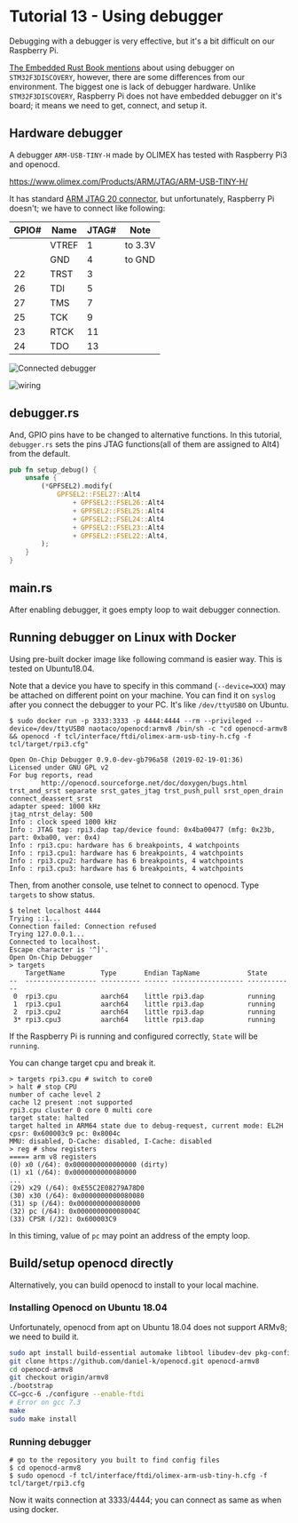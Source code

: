 # Tutorial 13 - Using debugger

Debugging with a debugger is very effective, but it's a bit difficult on our Raspberry Pi. 

[The Embedded Rust Book mentions](https://rust-embedded.github.io/book/start/hardware.html) about using debugger on `STM32F3DISCOVERY`, however, there are some differences from our environment. The biggest one is lack of debugger hardware. Unlike `STM32F3DISCOVERY`, Raspberry Pi does not have embedded debugger on it's board; it means we need to get, connect, and setup it.

## Hardware debugger

A debugger `ARM-USB-TINY-H` made by OLIMEX has tested with Raspberry Pi3 and openocd.

https://www.olimex.com/Products/ARM/JTAG/ARM-USB-TINY-H/

It has standard [ARM JTAG 20 connector](http://infocenter.arm.com/help/index.jsp?topic=/com.arm.doc.dui0499dj/BEHEIHCE.html), but unfortunately, Raspberry Pi doesn't; we have to connect like following:

| GPIO# | Name  | JTAG# | Note    |
|-------|-------|-------|---------|
|       | VTREF | 1     | to 3.3V |
|       | GND   | 4     | to GND  |
| 22    | TRST  | 3     |         |
| 26    | TDI   | 5     |         |
| 27    | TMS   | 7     |         |
| 25    | TCK   | 9     |         |
| 23    | RTCK  | 11    |         |
| 24    | TDO   | 13    |         |

![Connected debugger](doc/raspi3-arm-usb-tiny-h.jpg)

![wiring](doc/rapi3-jtag-wiring.png)

## debugger.rs

And, GPIO pins have to be changed to alternative functions. In this tutorial, `debugger.rs` sets the pins JTAG functions(all of them are assigned to Alt4) from the default.

```rust
pub fn setup_debug() {
    unsafe {
        (*GPFSEL2).modify(
            GPFSEL2::FSEL27::Alt4
                + GPFSEL2::FSEL26::Alt4
                + GPFSEL2::FSEL25::Alt4
                + GPFSEL2::FSEL24::Alt4
                + GPFSEL2::FSEL23::Alt4
                + GPFSEL2::FSEL22::Alt4,
        );
    }
}
```

## main.rs

After enabling debugger, it goes empty loop to wait debugger connection.

## Running debugger on Linux with Docker

Using pre-built docker image like following command is easier way. This is tested on Ubuntu18.04.

Note that a device you have to specify in this command (`--device=XXX`) may be attached on different point on your machine. You can find it on `syslog` after you connect the debugger to your PC. It's like `/dev/ttyUSB0` on Ubuntu.

```console
$ sudo docker run -p 3333:3333 -p 4444:4444 --rm --privileged --device=/dev/ttyUSB0 naotaco/openocd:armv8 /bin/sh -c "cd openocd-armv8 && openocd -f tcl/interface/ftdi/olimex-arm-usb-tiny-h.cfg -f tcl/target/rpi3.cfg"

Open On-Chip Debugger 0.9.0-dev-gb796a58 (2019-02-19-01:36)
Licensed under GNU GPL v2
For bug reports, read
        http://openocd.sourceforge.net/doc/doxygen/bugs.html
trst_and_srst separate srst_gates_jtag trst_push_pull srst_open_drain connect_deassert_srst
adapter speed: 1000 kHz
jtag_ntrst_delay: 500
Info : clock speed 1000 kHz
Info : JTAG tap: rpi3.dap tap/device found: 0x4ba00477 (mfg: 0x23b, part: 0xba00, ver: 0x4)
Info : rpi3.cpu: hardware has 6 breakpoints, 4 watchpoints
Info : rpi3.cpu1: hardware has 6 breakpoints, 4 watchpoints
Info : rpi3.cpu2: hardware has 6 breakpoints, 4 watchpoints
Info : rpi3.cpu3: hardware has 6 breakpoints, 4 watchpoints
```

Then, from another console, use telnet to connect to openocd. Type `targets` to show status.

```console
$ telnet localhost 4444
Trying ::1...
Connection failed: Connection refused
Trying 127.0.0.1...
Connected to localhost.
Escape character is '^]'.
Open On-Chip Debugger
> targets
    TargetName         Type       Endian TapName            State
--  ------------------ ---------- ------ ------------------ ------------
 0  rpi3.cpu           aarch64    little rpi3.dap           running
 1  rpi3.cpu1          aarch64    little rpi3.dap           running
 2  rpi3.cpu2          aarch64    little rpi3.dap           running
 3* rpi3.cpu3          aarch64    little rpi3.dap           running
```

If the Raspberry Pi is running and configured correctly, `State` will be `running`.

You can change target cpu and break it.

```console
> targets rpi3.cpu # switch to core0
> halt # stop CPU
number of cache level 2
cache l2 present :not supported
rpi3.cpu cluster 0 core 0 multi core
target state: halted
target halted in ARM64 state due to debug-request, current mode: EL2H
cpsr: 0x600003c9 pc: 0x8004c
MMU: disabled, D-Cache: disabled, I-Cache: disabled
> reg # show registers
===== arm v8 registers
(0) x0 (/64): 0x0000000000000000 (dirty)
(1) x1 (/64): 0x0000000000080000
...
(29) x29 (/64): 0xE55C2E08279A78D0
(30) x30 (/64): 0x0000000000080080
(31) sp (/64): 0x0000000000080000
(32) pc (/64): 0x000000000008004C
(33) CPSR (/32): 0x600003C9
```

In this timing, value of `pc` may point an address of the empty loop.


## Build/setup openocd directly

Alternatively, you can build openocd to install to your local machine.

### Installing Openocd on Ubuntu 18.04

Unfortunately, openocd from apt on Ubuntu 18.04 does not support ARMv8; we need to build it.

```bash
sudo apt install build-essential automake libtool libudev-dev pkg-config libusb-1.0-0-dev gcc-6
git clone https://github.com/daniel-k/openocd.git openocd-armv8
cd openocd-armv8
git checkout origin/armv8
./bootstrap
CC=gcc-6 ./configure --enable-ftdi
# Error on gcc 7.3
make
sudo make install
```

### Running debugger

```console
# go to the repository you built to find config files
$ cd openocd-armv8
$ sudo openocd -f tcl/interface/ftdi/olimex-arm-usb-tiny-h.cfg -f tcl/target/rpi3.cfg
```

Now it waits connection at 3333/4444; you can connect as same as when using docker.
